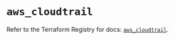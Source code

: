 # `aws_cloudtrail`

Refer to the Terraform Registry for docs: [`aws_cloudtrail`](https://registry.terraform.io/providers/hashicorp/aws/5.71.0/docs/resources/cloudtrail).

